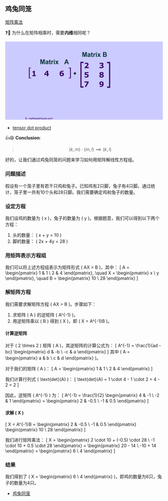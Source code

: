 ## 鸡兔同笼

[矩阵乘法](https://www.youtube.com/watch?v=1hf_cHNbgCk)

❓📌 为什么在矩阵相乘时，需要**内维**相同呢？

![](images/how-to-multiply-2-matrices-demo.gif)
* [tensor dot product](../src/dotProduct.py)

👍😄 **Conclusion**:
> $$(k,m)\cdot (m,l)⟹(k,l)$$

好的，让我们通过鸡兔同笼的问题来学习如何用矩阵解线性方程组。

### 问题描述

假设有一个笼子里有若干只鸡和兔子。已知鸡有2只脚，兔子有4只脚。通过统计，笼子里一共有10个头和28只脚。我们需要确定鸡和兔子的数量。

### 设定方程

我们设鸡的数量为 \( x \)，兔子的数量为 \( y \)。根据题意，我们可以得到以下两个方程：

1. 头的数量： \( x + y = 10 \)
2. 脚的数量： \( 2x + 4y = 28 \)

### 用矩阵表示方程组

我们可以将上述方程组表示为矩阵形式 \( AX = B \)，其中：
\[ A = \begin{pmatrix}
1 & 1 \\
2 & 4
\end{pmatrix}, \quad X = \begin{pmatrix}
x \\
y
\end{pmatrix}, \quad B = \begin{pmatrix}
10 \\
28
\end{pmatrix} \]

### 解矩阵方程

我们需要求解矩阵方程 \( AX = B \)。步骤如下：

1. 求矩阵 \( A \) 的逆矩阵 \( A^{-1} \)。
2. 用逆矩阵乘以 \( B \) 得到 \( X \)，即 \( X = A^{-1}B \)。

#### 计算逆矩阵

对于 \( 2 \times 2 \) 矩阵 \( A \)，其逆矩阵的计算公式为：
\[ A^{-1} = \frac{1}{ad - bc} \begin{pmatrix}
d & -b \\
-c & a
\end{pmatrix} \]
其中 \( A = \begin{pmatrix}
a & b \\
c & d
\end{pmatrix} \)。

对于我们的矩阵 \( A \)：
\[ A = \begin{pmatrix}
1 & 1 \\
2 & 4
\end{pmatrix} \]

我们计算行列式 \( \text{det}(A) \)：
\[ \text{det}(A) = 1 \cdot 4 - 1 \cdot 2 = 4 - 2 = 2 \]

因此，逆矩阵 \( A^{-1} \) 为：
\[ A^{-1} = \frac{1}{2} \begin{pmatrix}
4 & -1 \\
-2 & 1
\end{pmatrix} = \begin{pmatrix}
2 & -0.5 \\
-1 & 0.5
\end{pmatrix} \]

#### 求解 \( X \)

\[ X = A^{-1}B = \begin{pmatrix}
2 & -0.5 \\
-1 & 0.5
\end{pmatrix} \begin{pmatrix}
10 \\
28
\end{pmatrix} \]

我们进行矩阵乘法：
\[ X = \begin{pmatrix}
2 \cdot 10 + (-0.5) \cdot 28 \\
-1 \cdot 10 + 0.5 \cdot 28
\end{pmatrix} = \begin{pmatrix}
20 - 14 \\
-10 + 14
\end{pmatrix} = \begin{pmatrix}
6 \\
4
\end{pmatrix} \]

### 结果

我们得到了 \( X = \begin{pmatrix}
6 \\
4
\end{pmatrix} \)，即鸡的数量为6只，兔子的数量为4只。

* [鸡兔同笼](../src/chickenRabit.py)